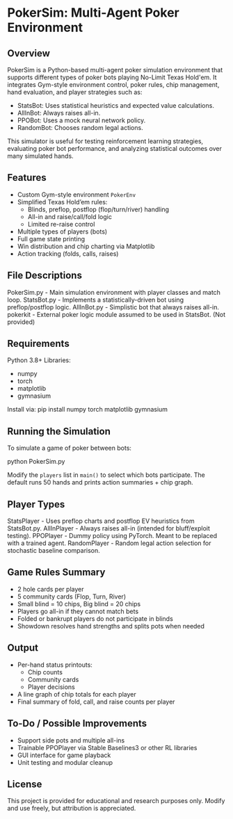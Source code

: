 PokerSim: Multi-Agent Poker Environment
=======================================

Overview
--------
PokerSim is a Python-based multi-agent poker simulation environment that supports different types of poker bots playing No-Limit Texas Hold'em. It integrates Gym-style environment control, poker rules, chip management, hand evaluation, and player strategies such as:

- StatsBot: Uses statistical heuristics and expected value calculations.
- AllInBot: Always raises all-in.
- PPOBot: Uses a mock neural network policy.
- RandomBot: Chooses random legal actions.

This simulator is useful for testing reinforcement learning strategies, evaluating poker bot performance, and analyzing statistical outcomes over many simulated hands.

Features
--------
- Custom Gym-style environment `PokerEnv`
- Simplified Texas Hold’em rules:
  - Blinds, preflop, postflop (flop/turn/river) handling
  - All-in and raise/call/fold logic
  - Limited re-raise control
- Multiple types of players (bots)
- Full game state printing
- Win distribution and chip charting via Matplotlib
- Action tracking (folds, calls, raises)

File Descriptions
-----------------
PokerSim.py  - Main simulation environment with player classes and match loop.
StatsBot.py  - Implements a statistically-driven bot using preflop/postflop logic.
AllInBot.py  - Simplistic bot that always raises all-in.
pokerkit     - External poker logic module assumed to be used in StatsBot. (Not provided)

Requirements
------------
Python 3.8+
Libraries:
- numpy
- torch
- matplotlib
- gymnasium

Install via:
pip install numpy torch matplotlib gymnasium

Running the Simulation
----------------------
To simulate a game of poker between bots:

python PokerSim.py

Modify the `players` list in `main()` to select which bots participate.
The default runs 50 hands and prints action summaries + chip graph.

Player Types
------------
StatsPlayer   - Uses preflop charts and postflop EV heuristics from StatsBot.py.
AllInPlayer   - Always raises all-in (intended for bluff/exploit testing).
PPOPlayer     - Dummy policy using PyTorch. Meant to be replaced with a trained agent.
RandomPlayer  - Random legal action selection for stochastic baseline comparison.

Game Rules Summary
------------------
- 2 hole cards per player
- 5 community cards (Flop, Turn, River)
- Small blind = 10 chips, Big blind = 20 chips
- Players go all-in if they cannot match bets
- Folded or bankrupt players do not participate in blinds
- Showdown resolves hand strengths and splits pots when needed

Output
------
- Per-hand status printouts:
  - Chip counts
  - Community cards
  - Player decisions
- A line graph of chip totals for each player
- Final summary of fold, call, and raise counts per player

To-Do / Possible Improvements
-----------------------------
- Support side pots and multiple all-ins
- Trainable PPOPlayer via Stable Baselines3 or other RL libraries
- GUI interface for game playback
- Unit testing and modular cleanup

License
-------
This project is provided for educational and research purposes only. Modify and use freely, but attribution is appreciated.
